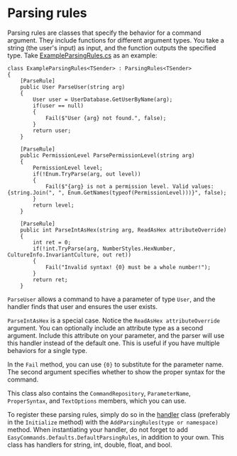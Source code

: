 # Parsing rules

Parsing rules are classes that specify the behavior for a command argument. They include functions for different argument types. You take a string (the user's input) as input, and the function outputs the specified type. Take [ExampleParsingRules.cs](https://github.com/ZakFahey/easy-commands/blob/master/EasyCommands/Example/ExampleParsingRules.cs) as an example:

```
class ExampleParsingRules<TSender> : ParsingRules<TSender>
{
    [ParseRule]
    public User ParseUser(string arg)
    {
        User user = UserDatabase.GetUserByName(arg);
        if(user == null)
        {
            Fail($"User {arg} not found.", false);
        }
        return user;
    }

    [ParseRule]
    public PermissionLevel ParsePermissionLevel(string arg)
    {
        PermissionLevel level;
        if(!Enum.TryParse(arg, out level))
        {
            Fail($"{arg} is not a permission level. Valid values: {string.Join(", ", Enum.GetNames(typeof(PermissionLevel)))}", false);
        }
        return level;
    }

    [ParseRule]
    public int ParseIntAsHex(string arg, ReadAsHex attributeOverride)
    {
        int ret = 0;
        if(!int.TryParse(arg, NumberStyles.HexNumber, CultureInfo.InvariantCulture, out ret))
        {
            Fail("Invalid syntax! {0} must be a whole number!");
        }
        return ret;
    }
```

`ParseUser` allows a command to have a parameter of type `User`, and the handler finds that user and ensures the user exists.

`ParseIntAsHex` is a special case. Notice the `ReadAsHex attributeOverride` argument. You can optionally include an attribute type as a second argument. Include this attribute on your parameter, and the parser will use this handler instead of the default one. This is useful if you have multiple behaviors for a single type.

In the `Fail` method, you can use `{0}` to substitute for the parameter name. The second argument specifies whether to show the proper syntax for the command.

This class also contains the `CommandRepository`, `ParameterName`, `ProperSyntax`, and `TextOptions` members, which you can use.

To register these parsing rules, simply do so in the [handler](CommandHandler.md) class (preferably in the `Initialize` method) with the `AddParsingRules(type or namespace)` method. When instantiating your handler, do not forget to add `EasyCommands.Defaults.DefaultParsingRules`, in addition to your own. This class has handlers for string, int, double, float, and bool.
